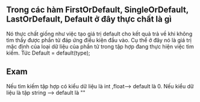 ## Trong các hàm FirstOrDefault, SingleOrDefault, LastOrDefault, Default ở đây thực chất là gì
Nó thực chất giống như việc tạo giá trị default cho kết quả trả về khi không tìm thấy được phần tử đáp ứng điều kiện đầu vào.
Cụ thể ở đây nó là giá trị mặc định của loại dữ liệu của phần tử trong tập hợp đang thực hiện việc tìm kiếm. Tức Default = default(type);
## Exam
Nếu tìm kiếm tập hợp có kiểu dữ liệu là int ,float--> default là 0.
Nếu kiểu dữ liệu là tập string --> default là ""
